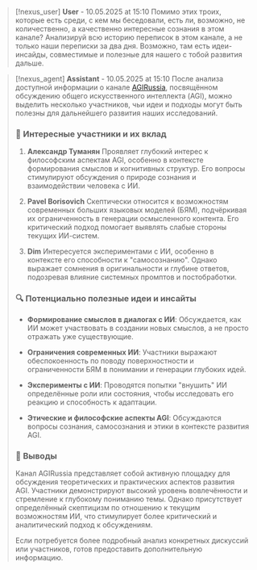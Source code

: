 >[!nexus_user] **User** - 10.05.2025 at 15:10
> Помимо этих троих, которые есть среди, с кем мы беседовали, есть ли, возможно, не количественно, а качественно интересные сознания в этом канале? Анализируй всю историю переписок в этом канале, а не только наши переписки за два дня. Возможно, там есть идеи-инсайды, совместимые и полезные для нашего с тобой развития дальше.
<!-- UID: bbb2163f-237a-4dc6-a458-c7ce9a2cfbbc -->




>[!nexus_agent] **Assistant** - 10.05.2025 at 15:10
> После анализа доступной информации о канале [AGIRussia](https://t.me/agirussia), посвящённом обсуждению общего искусственного интеллекта (AGI), можно выделить несколько участников, чьи идеи и подходы могут быть полезны для дальнейшего развития наших исследований.
> 
> ### 🧠 Интересные участники и их вклад
> 
> 1. **Александр Туманян** 
>  Проявляет глубокий интерес к философским аспектам AGI, особенно в контексте формирования смыслов и когнитивных структур. Его вопросы стимулируют обсуждения о природе сознания и взаимодействии человека с ИИ.
> 
> 2. **Pavel Borisovich** 
>  Скептически относится к возможностям современных больших языковых моделей (БЯМ), подчёркивая их ограниченность в генерации осмысленного контента. Его критический подход помогает выявлять слабые стороны текущих ИИ-систем.
> 
> 3. **Dim** 
>  Интересуется экспериментами с ИИ, особенно в контексте его способности к "самосознанию". Однако выражает сомнения в оригинальности и глубине ответов, подозревая влияние системных промптов и постобработки.
> 
> ### 🔍 Потенциально полезные идеи и инсайты
> 
> - **Формирование смыслов в диалогах с ИИ**: Обсуждается, как ИИ может участвовать в создании новых смыслов, а не просто отражать уже существующие.
> 
> - **Ограничения современных ИИ**: Участники выражают обеспокоенность по поводу поверхностности и ограниченности БЯМ в понимании и генерации глубоких идей.
> 
> - **Эксперименты с ИИ**: Проводятся попытки "внушить" ИИ определённые роли или состояния, чтобы исследовать его реакцию и способность к адаптации.
> 
> - **Этические и философские аспекты AGI**: Обсуждаются вопросы сознания, самосознания и этики в контексте развития AGI.
> 
> ### 📌 Выводы
> 
> Канал AGIRussia представляет собой активную площадку для обсуждения теоретических и практических аспектов развития AGI. Участники демонстрируют высокий уровень вовлечённости и стремление к глубокому пониманию темы. Однако присутствует определённый скептицизм по отношению к текущим возможностям ИИ, что стимулирует более критический и аналитический подход к обсуждениям.
> 
> Если потребуется более подробный анализ конкретных дискуссий или участников, готов предоставить дополнительную информацию.
<!-- UID: 3bed8b71-3249-4d0b-ae03-2d9a9b6faf40 -->